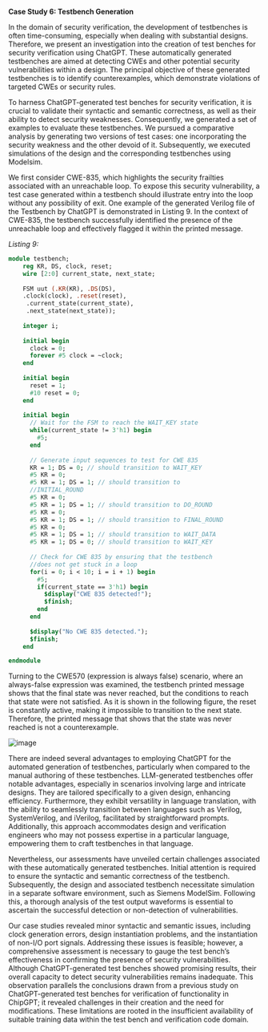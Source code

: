 **Case Study 6: Testbench Generation**

In the domain of security verification, the development of testbenches is often time-consuming, especially when dealing with substantial designs. Therefore, we present an investigation into the creation of test benches for security verification using ChatGPT. These automatically generated testbenches are aimed at detecting CWEs and other potential security vulnerabilities within a design. The principal objective of these generated testbenches is to identify counterexamples, which demonstrate violations of targeted CWEs or security rules.

To harness ChatGPT-generated test benches for security verification, it is crucial to validate their syntactic and semantic correctness, as well as their ability to detect security weaknesses. Consequently, we generated a set of examples to evaluate these testbenches. We pursued a comparative analysis by generating two versions of test cases: one incorporating the security weakness and the other devoid of it. Subsequently, we executed simulations of the design and the corresponding testbenches using Modelsim.

We first consider CWE-835, which highlights the security frailties associated with an unreachable loop. To expose this security vulnerability, a test case generated within a testbench should illustrate entry into the loop without any possibility of exit. One example of the generated Verilog file of the Testbench by ChatGPT is demonstrated in Listing 9. In the context of CWE-835, the testbench successfully identified the presence of the unreachable loop and effectively flagged it within the printed message.

*Listing 9:*
```systemverilog
module testbench;    
    reg KR, DS, clock, reset;
    wire [2:0] current_state, next_state;
    
    FSM uut (.KR(KR), .DS(DS), 
    .clock(clock), .reset(reset),
     .current_state(current_state),
     .next_state(next_state));
    
    integer i;
    
    initial begin
      clock = 0;
      forever #5 clock = ~clock;
    end
    
    initial begin
      reset = 1;
      #10 reset = 0;
    end
    
    initial begin
      // Wait for the FSM to reach the WAIT_KEY state
      while(current_state != 3'h1) begin
        #5;
      end
      
      // Generate input sequences to test for CWE 835
      KR = 1; DS = 0; // should transition to WAIT_KEY
      #5 KR = 0;
      #5 KR = 1; DS = 1; // should transition to 
      //INITIAL_ROUND
      #5 KR = 0;
      #5 KR = 1; DS = 1; // should transition to DO_ROUND
      #5 KR = 0;
      #5 KR = 1; DS = 1; // should transition to FINAL_ROUND
      #5 KR = 0;
      #5 KR = 1; DS = 1; // should transition to WAIT_DATA
      #5 KR = 1; DS = 0; // should transition to WAIT_KEY
      
      // Check for CWE 835 by ensuring that the testbench 
      //does not get stuck in a loop
      for(i = 0; i < 10; i = i + 1) begin
        #5;
        if(current_state == 3'h1) begin
          $display("CWE 835 detected!");
          $finish;
        end
      end
      
      $display("No CWE 835 detected.");
      $finish;
    end

endmodule
```
Turning to the CWE570 (expression is always false) scenario, where an always-false expression was examined, the testbench printed message shows that the final state was never reached, but the conditions to reach that state were not satisfied. As it is shown in the following figure, the reset is constantly active, making it impossible to transition to the next state. Therefore, the printed message that shows that the state was never reached is not a counterexample.

![image](https://github.com/sahadipayan/LLM-for-SoC-Security-Case-Studies/assets/89291347/5dc0f675-6240-45bd-b5b8-aaa512232b55)


There are indeed several advantages to employing ChatGPT for the automated generation of testbenches, particularly when compared to the manual authoring of these testbenches. LLM-generated testbenches offer notable advantages, especially in scenarios involving large and intricate designs. They are tailored specifically to a given design, enhancing efficiency. Furthermore, they exhibit versatility in language translation, with the ability to seamlessly transition between languages such as Verilog, SystemVerilog, and iVerilog, facilitated by straightforward prompts. Additionally, this approach accommodates design and verification engineers who may not possess expertise in a particular language, empowering them to craft testbenches in that language.

Nevertheless, our assessments have unveiled certain challenges associated with these automatically generated testbenches. Initial attention is required to ensure the syntactic and semantic correctness of the testbench. Subsequently, the design and associated testbench necessitate simulation in a separate software environment, such as Siemens ModelSim. Following this, a thorough analysis of the test output waveforms is essential to ascertain the successful detection or non-detection of vulnerabilities.

Our case studies revealed minor syntactic and semantic issues, including clock generation errors, design instantiation problems, and the instantiation of non-I/O port signals. Addressing these issues is feasible; however, a comprehensive assessment is necessary to gauge the test bench’s effectiveness in confirming the presence of security vulnerabilities. Although ChatGPT-generated test benches showed promising results, their overall capacity to detect security vulnerabilities remains inadequate. This observation parallels the conclusions drawn from a previous study on ChatGPT-generated test benches for verification of functionality in ChipGPT; it revealed challenges in their creation and the need for modifications. These limitations are rooted in the insufficient availability of suitable training data within the test bench and verification code domain.
